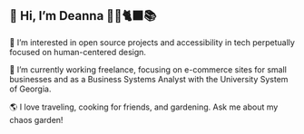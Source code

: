 ## 👋 Hi, I’m Deanna  👩‍💻🐈‍⬛📚
👀 I’m interested in open source projects and accessibility in tech perpetually focused on human-centered design.

💾  I’m currently working freelance, focusing on e-commerce sites for small businesses and as a Business Systems Analyst with the University System of Georgia.

🌎 I love traveling, cooking for friends, and gardening. Ask me about my chaos garden!



<!---
dsstevens/dsstevens is a ✨ special ✨ repository because its `README.md` (this file) appears on your GitHub profile.
You can click the Preview link to take a look at your changes.
--->
